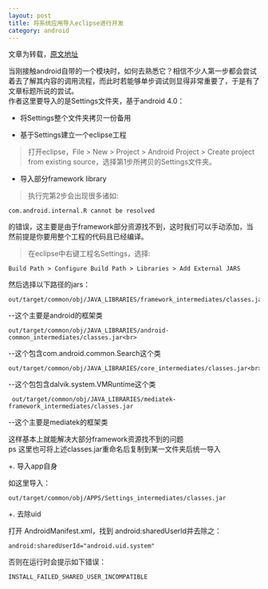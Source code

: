 ```yaml
---
layout: post
title: 将系统应用导入eclipse进行开发
category: android
---
```


文章为转载，[原文地址](http://www.hovercool.com/en/%E5%B0%86packages/apps/%E4%B8%8B%E7%9A%84app%E5%AF%BC%E5%85%A5eclipse#a_1.E3.80.81.E5.B0.86Settings.E6.95.B4.E4.B8.AA.E6.96.87.E4.BB.B6.E5.A4.B9.E6.8B.B7.E8.B4.9D.E4.B8.80.E4.BB.BD.E5.A4.87.E7.94.A8)

当刚接触android自带的一个模块时，如何去熟悉它？相信不少人第一步都会尝试着去了解其内容的调用流程，而此时若能够单步调试则显得非常重要了，于是有了文章标题所说的尝试。<br>
作者这里要导入的是Settings文件夹，基于android 4.0：

+ 将Settings整个文件夹拷贝一份备用

+ 基于Settings建立一个eclipse工程

> 打开eclipse，File > New > Project > Android Project > Create project from existing source，选择第1步所拷贝的Settings文件夹。

+ 导入部分framework library

> 执行完第2步会出现很多诸如:

	com.android.internal.R cannot be resolved

的错误，这主要是由于framework部分资源找不到，这时我们可以手动添加，当然前提是你要用整个工程的代码且已经编译。

> 在eclipse中右键工程名Settings，选择:

	Build Path > Configure Build Path > Libraries > Add External JARS

然后选择以下路径的jars：

	out/target/common/obj/JAVA_LIBRARIES/framework_intermediates/classes.jar<br>

--这个主要是android的框架类

	out/target/common/obj/JAVA_LIBRARIES/android-common_intermediates/classes.jar<br>

--这个包含com.android.common.Search这个类

	out/target/common/obj/JAVA_LIBRARIES/core_intermediates/classes.jar<br>

--这个包包含dalvik.system.VMRuntime这个类

	 out/target/common/obj/JAVA_LIBRARIES/mediatek-framework_intermediates/classes.jar

--这个主要是mediatek的框架类

这样基本上就能解决大部分framework资源找不到的问题<br>
ps 这里也可将上述classes.jar重命名后复制到某一文件夹后统一导入

+. 导入app自身

如这里导入：

	out/target/common/obj/APPS/Settings_intermediates/classes.jar

+. 去除uid

打开 AndroidManifest.xml，找到 android:sharedUserId并去除之：

	android:sharedUserId="android.uid.system"

否则在运行时会提示如下错误：

	INSTALL_FAILED_SHARED_USER_INCOMPATIBLE

